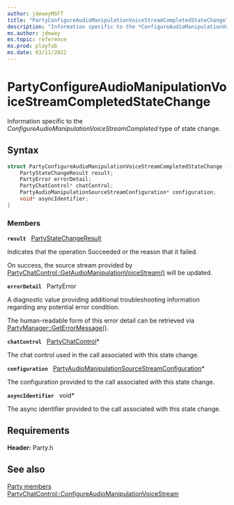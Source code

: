 ```yaml
---
author: jdeweyMSFT
title: "PartyConfigureAudioManipulationVoiceStreamCompletedStateChange"
description: "Information specific to the *ConfigureAudioManipulationVoiceStreamCompleted* type of state change."
ms.author: jdewey
ms.topic: reference
ms.prod: playfab
ms.date: 03/11/2022
---
```


# PartyConfigureAudioManipulationVoiceStreamCompletedStateChange  

Information specific to the *ConfigureAudioManipulationVoiceStreamCompleted* type of state change.  

## Syntax  
  
```cpp
struct PartyConfigureAudioManipulationVoiceStreamCompletedStateChange {  
    PartyStateChangeResult result;  
    PartyError errorDetail;  
    PartyChatControl* chatControl;  
    PartyAudioManipulationSourceStreamConfiguration* configuration;  
    void* asyncIdentifier;  
}  
```
  
### Members  
  
**`result`** &nbsp; [PartyStateChangeResult](../enums/partystatechangeresult.md)  
  
Indicates that the operation Succeeded or the reason that it failed.
  
On success, the source stream provided by [PartyChatControl::GetAudioManipulationVoiceStream()](../classes/PartyChatControl/methods/partychatcontrol_getaudiomanipulationvoicestream.md) will be updated.
  
**`errorDetail`** &nbsp; PartyError  
  
A diagnostic value providing additional troubleshooting information regarding any potential error condition.
  
The human-readable form of this error detail can be retrieved via [PartyManager::GetErrorMessage()](../classes/PartyManager/methods/partymanager_geterrormessage.md).
  
**`chatControl`** &nbsp; [PartyChatControl](../classes/PartyChatControl/partychatcontrol.md)*  
  
The chat control used in the call associated with this state change.
  
**`configuration`** &nbsp; [PartyAudioManipulationSourceStreamConfiguration](partyaudiomanipulationsourcestreamconfiguration.md)*  
  
The configuration provided to the call associated with this state change.
  
**`asyncIdentifier`** &nbsp; void*  
  
The async identifier provided to the call associated with this state change.
  
  
## Requirements  
  
**Header:** Party.h
  
## See also  
[Party members](../party_members.md)  
[PartyChatControl::ConfigureAudioManipulationVoiceStream](../classes/PartyChatControl/methods/partychatcontrol_configureaudiomanipulationvoicestream.md)
  
  

